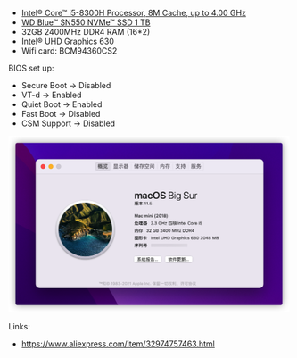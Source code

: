 

* [Intel® Core™ i5-8300H Processor, 8M Cache, up to 4.00 GHz](https://ark.intel.com/content/www/us/en/ark/products/134876/intel-core-i5-8300h-processor-8m-cache-up-to-4-00-ghz.html)
* [WD Blue™ SN550 NVMe™ SSD 1 TB](https://shop.westerndigital.com/zh-cn/products/internal-drives/wd-blue-sn550-nvme-ssd)
* 32GB 2400MHz DDR4 RAM (16*2)
* Intel® UHD Graphics 630
* Wifi card: BCM94360CS2

BIOS set up:
* Secure Boot -> Disabled
* VT-d -> Enabled
* Quiet Boot -> Enabled
* Fast Boot -> Disabled
* CSM Support -> Disabled

![screenshot](https://raw.githubusercontent.com/suxiaogang/Eglobal-S200-Nuc-i5-8300H-hackintosh/master/BigSur.png)

Links:
* https://www.aliexpress.com/item/32974757463.html

